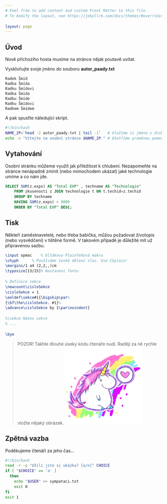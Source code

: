 ```yaml
---
# Feel free to add content and custom Front Matter to this file.
# To modify the layout, see https://jekyllrb.com/docs/themes/#overriding-theme-defaults

layout: page
---
```


## Úvod
Nově příchozího hosta musíme na stránce nějak poutavě uvítat.

Vyskloňujte svoje jméno do souboru **autor_paady.txt**

``` plaintext
Radek Šmíd
Radka Šmída
Radku Šmídovi
Radka Šmída
Radku Šmíde
Radku Šmídovi
Radkem Šmídem
```

A pak spusťte náledující skript.

``` bash
#!/bin/bash
NAME_2P=`head -2 autor_paady.txt | tail -1`   # Uložíme si jméno v druhém pádu
echo -n "Vítejte na osobní stránce $NAME_2P." # Ošetříme proměnou pomocí '"'
```
## Vytahování
Osobní stránku můžeme využít jak příležitost k chlubení.
Nezapomeňte na stránce nenápadně zmínit (nebo mimochodem ukázat) jaké technologie umíme a co nám jde. 

``` sql
SELECT SUM(z.exps) AS "Total EXP" , techname AS "Technologie"
    FROM zkusenosti z JOIN technologie t ON t.techid=z.techid
    GROUP BY techname
    HAVING SUM(z.exps) > 9000
    ORDER BY "Total EXP" DESC;
```

## Tisk
Někteří zaměstnavetelé, nebo třeba babička, můžou požadovat životopis (nebo vysvědčení) v tištěné formě. V takovém případě je důležité mít už připravenou sazbu.

``` tex
\input opmac 	% Olšákova PlainTeXová makra
\chyph		% Používáme české dělení slov. Use CSplain!
\margins/1 a4 (2,2,,)cm
\typosize[13/15]% Nastaveni fontu 

% Definice sekce
\newcount\cisloSekce
\cisloSekce = 1
\eoldef\sekce#1{\bigskip\par%
{\bf\the\cisloSekce. #1}%
\advance\cisloSekce by 1\par\noindent}

%\sekce Název sekce
% ...

\bye
```

> POZOR! Takhle dlouhé úseky kódu čtenáře nudí. Raději za ně rychle vložte nějaký obrázek.
>![asdf](./fotky/f-jednorozec-s.png)

## Zpětná vazba
Poděkujeme čtenáři za jeho čas...

``` bash
#!/bin/bash
read -r -p "Užili jste si ukázku? [a/n]" CHOICE
if [ "$CHOICE" == 'a' ]
  then
    echo "$USER" >> sympataci.txt
    exit 0
fi
exit 1
```
